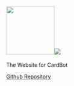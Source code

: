 # <img src="https://card-bot.github.io/assets/image.png" height="128" width="128"><img src="https://card-bot.github.io/assets/logo.png">
The Website for CardBot

<a href="https://github.com/ZippyMagician/CardBot">Github Repository</a>
